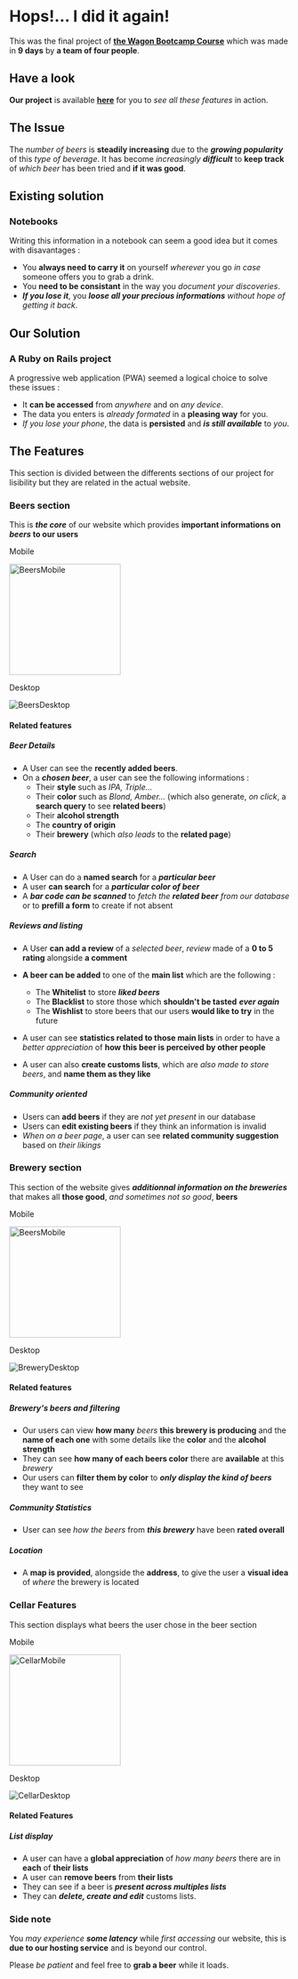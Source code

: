 # Hops!... I did it again!

This was the final project of **[the Wagon Bootcamp Course](https://www.lewagon.com/fr "Check it out")** which was made in **9 days**  by **a team of four people**.

## Have a look

**Our project** is available **[here][Hops]** for you to _see all these features_ in action.

## The Issue

The _number of beers_ is **steadily increasing** due to the ***growing popularity*** of this _type of beverage_. It has become _increasingly **difficult**_ to **keep track** of _which beer_ has been tried and **if it was good**.

## Existing solution

### Notebooks

Writing this information in a notebook can seem a good idea but it comes with disavantages :

- You **always need to carry it** on yourself _wherever_ you go _in case_ someone offers you to grab a drink.
- You **need to be consistant** in the way you _document your discoveries_.
- ***If you lose it***, you ***loose all your precious informations*** _without hope of getting it back_.

## Our Solution

### A Ruby on Rails project

A progressive web application (PWA) seemed a logical choice to solve these issues :

- It **can be accessed** from _anywhere_ and on _any device_.
- The data you enters is _already formated_ in a **pleasing way** for you.
- _If you lose your phone_, the data is **persisted** and ***is still available*** to _you_.

## The Features

This section is divided between the differents sections of our project for lisibility but they are related in the actual website.

### Beers section

This is ***the core*** of our website which provides **important informations on _beers_ to our users**

Mobile

<img src="https://user-images.githubusercontent.com/58084593/105690905-d8fa8b80-5efc-11eb-9243-653c6944d30a.png" alt="BeersMobile" width="200 px"/>

Desktop

<img src="https://user-images.githubusercontent.com/58084593/105638618-e3247780-5e73-11eb-9782-9a2059d99102.png" alt="BeersDesktop" />

#### Related features

##### Beer Details

- A User can see the **recently added beers**.
- On a ***chosen beer***, a user can see the following informations :
  - Their **style** such as _IPA, Triple..._
  - Their **color**  such as _Blond, Amber..._ (which also generate, _on click_, a **search query** to see **related beers**)
  - Their **alcohol strength**
  - The **country of origin**
  - Their **brewery** (which _also leads_ to the **related page**)

##### Search

- A User can do a **named search** for a ***particular beer***
- A user **can search** for a ***particular color of beer***
- A ***bar code can be scanned*** to _fetch the **related beer** from our database_ or to **prefill a form** to create if not absent

##### Reviews and listing

- A User **can add a review** of a _selected beer_, _review_ made of a **0 to 5 rating** alongside **a comment**
- **A beer can be added** to one of the **main list** which are the following :

  - The **Whitelist** to store ***liked beers***
  - The **Blacklist** to store those which **shouldn't be tasted** ***ever again***
  - The **Wishlist** to store beers that our users **would like to try** in the future

- A user can see **statistics related to those main lists** in order to have a _better appreciation_ of **how this beer is perceived by other people**
- A user can also **create customs lists**, which are _also made to store beers_, and **name them as they like**

##### Community oriented

- Users can **add beers** if they are _not yet present_ in our database
- Users can **edit existing beers** if they think an information is invalid
- _When on a beer page_, a user can see **related community suggestion** based on _their likings_

### Brewery section

This section of the website gives ***additionnal information on the breweries*** that makes all **those good**, _and sometimes not so good_, **beers**

Mobile

<img src="https://user-images.githubusercontent.com/58084593/105692030-3d6a1a80-5efe-11eb-927e-df6cb2e42b90.png" alt="BeersMobile" width="200 px"/>

Desktop

<img src="https://user-images.githubusercontent.com/58084593/105638669-2bdc3080-5e74-11eb-9b32-dc118164de72.png" alt="BreweryDesktop" />

#### Related features

##### Brewery's beers and filtering

- Our users can view **how many** _beers_ **this brewery is producing** and the **name of each one** with some details like the **color** and the **alcohol strength**
- They can see **how many of each beers color** there are **available** at this _brewery_
- Our users can **filter them by color** to ***only display the kind of beers*** they want to see

##### Community Statistics

- User can see *how the beers* from ***this brewery*** have been **rated overall**

##### Location

- A **map is provided**, alongside the **address**, to give the user a **visual idea** of _where_ the brewery is located

### Cellar Features

This section displays what beers the user chose in the beer section

Mobile

<img src="https://user-images.githubusercontent.com/58084593/105692195-67234180-5efe-11eb-879a-06d920776827.png" alt="CellarMobile" width="200 px"/>

Desktop

<img src="https://user-images.githubusercontent.com/58084593/105692455-bbc6bc80-5efe-11eb-9a23-012dcad9af17.png" alt="CellarDesktop"/>

#### Related Features

##### List display

- A user can have a **global appreciation** of _how many beers_ there are in **each** of **their lists**
- A user can **remove beers** from **their lists**
- They can see if a beer is ***present across multiples lists***
- They can ***delete, create and edit*** customs lists.

### Side note

You *may experience* ***some latency*** while _first accessing_ our website, this is **due to our hosting service** and is beyond our control.

Please _be patient_ and feel free to **grab a beer** while it loads.

[Hops]:https://hops-505.herokuapp.com/
